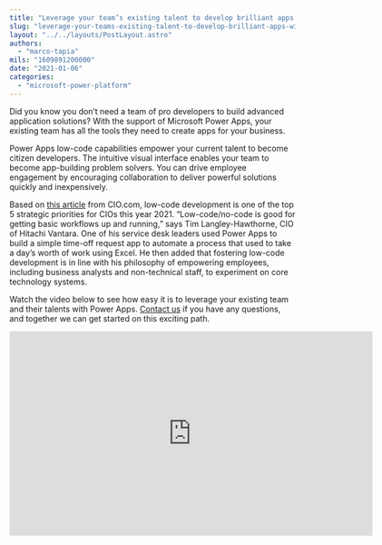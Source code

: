 ```yaml
---
title: "Leverage your team’s existing talent to develop brilliant apps with Microsoft Power Apps"
slug: "leverage-your-teams-existing-talent-to-develop-brilliant-apps-with-microsoft-power-apps"
layout: "../../layouts/PostLayout.astro"
authors: 
  - "marco-tapia"
mils: "1609891200000"
date: "2021-01-06"
categories: 
  - "microsoft-power-platform"
---
```


Did you know you don’t need a team of pro developers to build advanced application solutions? With the support of Microsoft Power Apps, your existing team has all the tools they need to create apps for your business.

Power Apps low-code capabilities empower your current talent to become citizen developers. The intuitive visual interface enables your team to become app-building problem solvers. You can drive employee engagement by encouraging collaboration to deliver powerful solutions quickly and inexpensively.

Based on [this article](https://www.cio.com/article/3601195/top-5-strategic-priorities-for-it-leaders-in-2021.html) from CIO.com, low-code development is one of the top 5 strategic priorities for CIOs this year 2021. “Low-code/no-code is good for getting basic workflows up and running,” says Tim Langley-Hawthorne, CIO of Hitachi Vantara. One of his service desk leaders used Power Apps to build a simple time-off request app to automate a process that used to take a day’s worth of work using Excel. He then added that fostering low-code development is in line with his philosophy of empowering employees, including business analysts and non-technical staff, to experiment on core technology systems.

Watch the video below to see how easy it is to leverage your existing team and their talents with Power Apps. [Contact us](https://picnet.com.au/blog/leverage-your-teams-existing-talent-to-develop-brilliant-apps-with-microsoft-power-apps/#contactus) if you have any questions, and together we can get started on this exciting path.

<iframe src="https://player.vimeo.com/video/438379069?h=b170913cf0&byline=0&portrait=0" width="640" height="360" frameborder="0" allow="autoplay; fullscreen; picture-in-picture" allowfullscreen></iframe>
